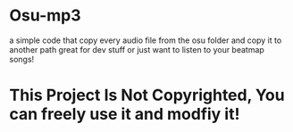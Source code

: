 # Osu-mp3
a simple code that copy every audio file from the osu folder and copy it to another path great for dev stuff or just want to listen to your beatmap songs!
# This Project Is Not Copyrighted, You can freely use it and modfiy it!
